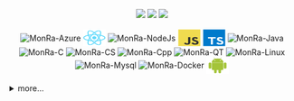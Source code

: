 <!--Hello
<h2><img src="https://emojis.slackmojis.com/emojis/images/1531849430/4246/blob-sunglasses.gif?1531849430" width="30"/> Hi 👋 , I'm MonRá! <img src="https://media.giphy.com/media/12oufCB0MyZ1Go/giphy.gif" width="50"></h2>
-->

<div>
  </p>
  <div align="center">
   <a href="https://www.facebook.com/ramon.chaib" target="_blank"><img src="https://img.shields.io/badge/-Facebook-%230077B5?style=for-the-badge&logo=facebook&logoColor=white" target="_blank"></a> 
  <a href="https://www.instagram.com/monrapps/" target="_blank"><img src="https://img.shields.io/badge/-Instagram-%23E4405F?style=for-the-badge&logo=instagram&logoColor=white" target="_blank"></a>
  <a href="https://www.linkedin.com/in/ramon-chaib-27007635/" target="_blank"><img src="https://img.shields.io/badge/-LinkedIn-%230077B5?style=for-the-badge&logo=linkedin&logoColor=white" target="_blank"></a>   
</div>
  
 <div style="display: inline_block" align="center"><br>
  <img align="center" alt="MonRa-Azure" height="30" width="40" src="https://cdn.jsdelivr.net/gh/devicons/devicon/icons/azure/azure-original.svg">
  <img align="center" alt="MonRa-React" height="30" width="40" src="https://raw.githubusercontent.com/devicons/devicon/master/icons/react/react-original.svg">
  <img align="center" alt="MonRa-NodeJs" height="30" width="40" src="https://cdn.jsdelivr.net/gh/devicons/devicon/icons/nodejs/nodejs-original.svg">
  <img align="center" alt="MonRa-Js" height="30" width="40" src="https://raw.githubusercontent.com/devicons/devicon/master/icons/javascript/javascript-original.svg">     <img align="center" alt="MonRa-Ts" height="30" width="40" src="https://raw.githubusercontent.com/devicons/devicon/master/icons/typescript/typescript-original.svg">
  <img align="center" alt="MonRa-Java" height="30" width="40" src="https://cdn.jsdelivr.net/gh/devicons/devicon/icons/java/java-original.svg">
  <img align="center" alt="MonRa-C" height="30" width="40" src="https://cdn.jsdelivr.net/gh/devicons/devicon/icons/c/c-original.svg">
  <img align="center" alt="MonRa-CS" height="30" width="40" src="https://cdn.jsdelivr.net/gh/devicons/devicon/icons/csharp/csharp-original.svg">
  <img align="center" alt="MonRa-Cpp" height="30" width="40" src="https://cdn.jsdelivr.net/gh/devicons/devicon/icons/cplusplus/cplusplus-original.svg">
  <img align="center" alt="MonRa-QT" height="30" width="40" src="https://cdn.jsdelivr.net/gh/devicons/devicon/icons/qt/qt-original.svg">
  <img align="center" alt="MonRa-Linux" height="30" width="40" src="https://cdn.jsdelivr.net/gh/devicons/devicon/icons/linux/linux-original.svg">
  <img align="center" alt="MonRa-Mysql" height="30" width="40" src="https://cdn.jsdelivr.net/gh/devicons/devicon/icons/mysql/mysql-original.svg">
  <img align="center" alt="MonRa-Docker" height="30" width="40" src="https://cdn.jsdelivr.net/gh/devicons/devicon/icons/docker/docker-original.svg">  
  <img align="center" alt="MonRa-Android" height="30" width="40" src="https://github.com/devicons/devicon/blob/master/icons/android/android-original.svg">
  
</div>
</a>

</br>
<!--
[![github activity graph](https://activity-graph.herokuapp.com/graph?username=monrapps&theme=chartreuse-dark)](https://github.com/monrapps/)
-->
<div>
<details>
      <summary>more...</summary>
      
<!--
### <img src="https://media.giphy.com/media/VgCDAzcKvsR6OM0uWg/giphy.gif" width="50"> A little more about me...  

```javascript
const monra = {
    pronouns: "He" | "Him",
    code: ["any"],
    askMeAbout: ["any"],
    technologies: {
        backEnd: {
            js: ["any"],
        },
        mobileApp: {
            native: ["Android Development"]
        },
        devOps: ["AWS", "Docker🐳", "Route53", "Nginx"],
        databases: ["mongo", "MySql", "sqlite"],
        misc: ["Firebase", "Socket.IO", "selenium", "open-cv", "php", "SuiteApp"]
    },
    architecture: ["Serverless Architecture", "Progressive web applications", "Single page applications"],
    currentFocus: "Building Robots to ease opertations",
    funFact: "There are two ways to write error-free programs; only the third one works"
};
```
-->

---
<!--START_SECTION:waka-->
![Code Time](http://img.shields.io/badge/Code%20Time-701%20hrs%206%20mins-blue)

![Profile Views](http://img.shields.io/badge/Profile%20Views-0-blue)

![Lines of code](https://img.shields.io/badge/From%20Hello%20World%20I%27ve%20Written-3.0%20million%20lines%20of%20code-blue)

**🐱 My GitHub Data** 

> 📦 39.9 kB Used in GitHub's Storage 
 > 
> 🏆 1,867 Contributions in the Year 2024
 > 
> 🚫 Not Opted to Hire
 > 
> 📜 24 Public Repositories 
 > 
> 🔑 18 Private Repositories 
 > 
**I'm an Early 🐤** 

```text
🌞 Morning                8265 commits        █████████░░░░░░░░░░░░░░░░   35.06 % 
🌆 Daytime                11089 commits       ████████████░░░░░░░░░░░░░   47.04 % 
🌃 Evening                3488 commits        ████░░░░░░░░░░░░░░░░░░░░░   14.80 % 
🌙 Night                  733 commits         █░░░░░░░░░░░░░░░░░░░░░░░░   03.11 % 
```
📅 **I'm Most Productive on Thursday** 

```text
Monday                   4454 commits        █████░░░░░░░░░░░░░░░░░░░░   18.89 % 
Tuesday                  4369 commits        █████░░░░░░░░░░░░░░░░░░░░   18.53 % 
Wednesday                4585 commits        █████░░░░░░░░░░░░░░░░░░░░   19.45 % 
Thursday                 5029 commits        █████░░░░░░░░░░░░░░░░░░░░   21.33 % 
Friday                   3168 commits        ███░░░░░░░░░░░░░░░░░░░░░░   13.44 % 
Saturday                 1182 commits        █░░░░░░░░░░░░░░░░░░░░░░░░   05.01 % 
Sunday                   788 commits         █░░░░░░░░░░░░░░░░░░░░░░░░   03.34 % 
```


📊 **This Week I Spent My Time On** 

```text
🕑︎ Time Zone: America/Sao_Paulo

💬 Programming Languages: 
Markdown                 7 hrs 42 mins       █████████████░░░░░░░░░░░░   50.85 % 
TypeScript               4 hrs               ███████░░░░░░░░░░░░░░░░░░   26.46 % 
JSON                     1 hr 48 mins        ███░░░░░░░░░░░░░░░░░░░░░░   11.95 % 
Other                    1 hr 14 mins        ██░░░░░░░░░░░░░░░░░░░░░░░   08.24 % 
SQL                      10 mins             ░░░░░░░░░░░░░░░░░░░░░░░░░   01.19 % 

🔥 Editors: 
VS Code                  15 hrs 9 mins       █████████████████████████   100.00 % 

🐱‍💻 Projects: 
Markdown                 8 hrs 45 mins       ██████████████░░░░░░░░░░░   57.73 % 
wlm-frontend             2 hrs 28 mins       ████░░░░░░░░░░░░░░░░░░░░░   16.36 % 
wlm-infra                2 hrs 12 mins       ████░░░░░░░░░░░░░░░░░░░░░   14.54 % 
wlm-backend              1 hr 39 mins        ███░░░░░░░░░░░░░░░░░░░░░░   10.92 % 
wlm-esp32                4 mins              ░░░░░░░░░░░░░░░░░░░░░░░░░   00.46 % 

💻 Operating System: 
Windows                  8 hrs 49 mins       ███████████████░░░░░░░░░░   58.19 % 
WSL                      6 hrs 20 mins       ██████████░░░░░░░░░░░░░░░   41.81 % 
```

**I Mostly Code in C** 

```text
C                        9 repos             ████░░░░░░░░░░░░░░░░░░░░░   17.65 % 
C++                      8 repos             ████░░░░░░░░░░░░░░░░░░░░░   15.69 % 
HTML                     4 repos             ██░░░░░░░░░░░░░░░░░░░░░░░   07.84 % 
TypeScript               4 repos             ██░░░░░░░░░░░░░░░░░░░░░░░   07.84 % 
Python                   2 repos             █░░░░░░░░░░░░░░░░░░░░░░░░   03.92 % 
```



**Timeline**

![Lines of Code chart](https://raw.githubusercontent.com/monrapps/monrapps/master/assets/bar_graph.png)


 Last Updated on 09/08/2024 12:43:25 UTC
<!--END_SECTION:waka-->
